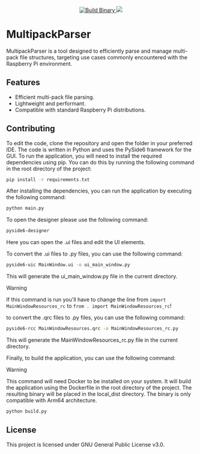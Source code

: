 <div align="center">
  <a href="https://github.com/Snupai/MultipackParser/actions/workflows/build.yml">
    <img alt="Build Binary" src="https://github.com/Snupai/MultipackParser/actions/workflows/build.yml/badge.svg?branch=dev-more-class-files" />
  </a>
  <a href="https://github.com/Snupai/MultipackParser/blob/main/LICENSE">
    <img src="https://img.shields.io/badge/License-GPL--3.0-blue.svg">
  </a>
</div>

# MultipackParser

MultipackParser is a tool designed to efficiently parse and manage multi-pack file structures, targeting use cases commonly encountered with the Raspberry Pi environment.

## Features

- Efficient multi-pack file parsing.
- Lightweight and performant.
- Compatible with standard Raspberry Pi distributions.

## Contributing

To edit the code, clone the repository and open the folder in your preferred IDE. The code is written in Python and uses the PySide6 framework for the GUI. To run the application, you will need to install the required dependencies using pip. You can do this by running the following command in the root directory of the project:

```bash
pip install -r requirements.txt
```

After installing the dependencies, you can run the application by executing the following command:

```bash
python main.py
```

To open the designer please use the following command:

```bash
pyside6-designer
```

Here you can open the .ui files and edit the UI elements.

To convert the .ui files to .py files, you can use the following command:

```bash
pyside6-uic MainWindow.ui -o ui_main_window.py
```

This will generate the ui_main_window.py file in the current directory.

> [!WARNING]
> If this command is run you'll have to change the line from `import MainWindowResources_rc` to `from . import MainWindowResources_rc`!

to convert the .qrc files to .py files, you can use the following command:

```bash
pyside6-rcc MainWindowResources.qrc -o MainWindowResources_rc.py
```

This will generate the MainWindowResources_rc.py file in the current directory.

Finally, to build the application, you can use the following command:

> [!WARNING]
> This command will need Docker to be installed on your system.
> It will build the application using the Dockerfile in the root directory of the project.
> The resulting binary will be placed in the local_dist directory.
> The binary is only compatible with Arm64 architecture.

```bash
python build.py
```

## License

This project is licensed under GNU General Public License v3.0.
